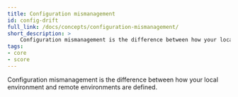 ```yaml
---
title: Configuration mismanagement
id: config-drift
full_link: /docs/concepts/configuration-mismanagement/
short_description: >
    Configuration mismanagement is the difference between how your local environment and remote environments are defined.
tags:
- core
- score
---
```


<!-- short -->

Configuration mismanagement is the difference between how your local environment and remote environments are defined.

